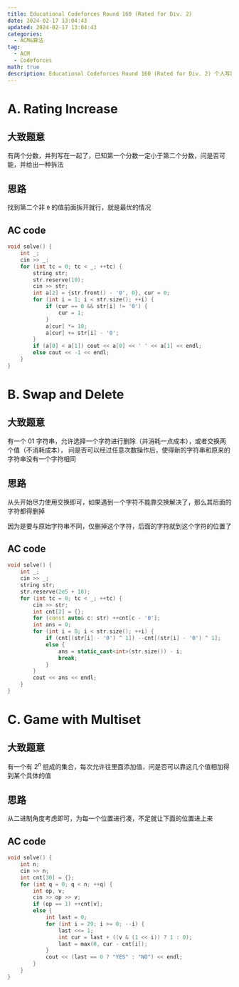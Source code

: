 ```yaml
---
title: Educational Codeforces Round 160 (Rated for Div. 2)
date: 2024-02-17 13:04:43
updated: 2024-02-17 13:04:43
categories:
  - ACM&算法
tag:
  - ACM
  - Codeforces
math: true
description: Educational Codeforces Round 160 (Rated for Div. 2) 个人写题记录
---
```


# A. Rating Increase

## 大致题意

有两个分数，并列写在一起了，已知第一个分数一定小于第二个分数，问是否可能，并给出一种拆法

## 思路

找到第二个非 `0` 的值前面拆开就行，就是最优的情况

## AC code

```cpp
void solve() {
    int _;
    cin >> _;
    for (int tc = 0; tc < _; ++tc) {
        string str;
        str.reserve(10);
        cin >> str;
        int a[2] = {str.front() - '0', 0}, cur = 0;
        for (int i = 1; i < str.size(); ++i) {
            if (cur == 0 && str[i] != '0') {
                cur = 1;
            }
            a[cur] *= 10;
            a[cur] += str[i] - '0';
        }
        if (a[0] < a[1]) cout << a[0] << ' ' << a[1] << endl;
        else cout << -1 << endl;
    }
}
```

# B. Swap and Delete

## 大致题意

有一个 $01$ 字符串，允许选择一个字符进行删除（并消耗一点成本），或者交换两个值（不消耗成本），
问是否可以经过任意次数操作后，使得新的字符串和原来的字符串没有一个字符相同

## 思路

从头开始尽力使用交换即可，如果遇到一个字符不能靠交换解决了，那么其后面的字符都得删掉

因为是要与原始字符串不同，仅删掉这个字符，后面的字符就到这个字符的位置了

## AC code

```cpp
void solve() {
    int _;
    cin >> _;
    string str;
    str.reserve(2e5 + 10);
    for (int tc = 0; tc < _; ++tc) {
        cin >> str;
        int cnt[2] = {};
        for (const auto& c: str) ++cnt[c - '0'];
        int ans = 0;
        for (int i = 0; i < str.size(); ++i) {
            if (cnt[(str[i] - '0') ^ 1]) --cnt[(str[i] - '0') ^ 1];
            else {
                ans = static_cast<int>(str.size()) - i;
                break;
            }
        }
        cout << ans << endl;
    }
}
```

# C. Game with Multiset

## 大致题意

有一个有 $2^n$ 组成的集合，每次允许往里面添加值，问是否可以靠这几个值相加得到某个具体的值

## 思路

从二进制角度考虑即可，为每一个位置进行凑，不足就让下面的位置进上来

## AC code

```cpp
void solve() {
    int n;
    cin >> n;
    int cnt[30] = {};
    for (int q = 0; q < n; ++q) {
        int op, v;
        cin >> op >> v;
        if (op == 1) ++cnt[v];
        else {
            int last = 0;
            for (int i = 29; i >= 0; --i) {
                last <<= 1;
                int cur = last + ((v & (1 << i)) ? 1 : 0);
                last = max(0, cur - cnt[i]);
            }
            cout << (last == 0 ? "YES" : "NO") << endl;
        }
    }
}
```
